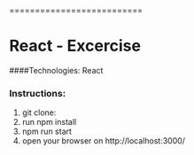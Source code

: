 ==========================
# React - Excercise
####Technologies: React
### Instructions:
1. git clone: 
2. run npm install
3. npm run start
4. open your browser on http://localhost:3000/
